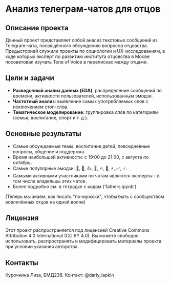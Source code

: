 # **Анализ телеграм-чатов для отцов**

## Описание проекта
Данный проект представляет собой анализ текстовых сообщений из Telegram-чата, посвящённого обсуждению вопросов отцовства. Предысторией служили проекты по социологии и UX-исследованиям, в ходе которых эксперт по развитию института отцовства в Мосве посоветовал изучать Tone of Voice в переписках между отцами.

## **Цели и задачи**
-  **Разведочный анализ данных (EDA)**: распределение сообщений по времени, активности пользователей, использованным эмодзи.
-  **Частотный анализ**: выявление самых употребляемых слов с исключением стоп-слов.
-  **Тематическое моделирование**: группировка слов по категориям (семья, воспитание, спорт и т. д.).

## **Основные результаты**
- Самые обсуждаемые темы: воспитание детей, повседневные вопросы, общение и поддержка.
- Время наибольшей активности: с 19:00 до 21:00, с августа по октябрь.
- Самые популярные эмодзи: 📍, 💪, 👍, 🔗, 🔥, 🤝, ⚡, ✅, ♂️.
- Самыми активными участниками по чатам являются эксперты - в том числе владельцы этих чатов.
- Более подробно см. в тетрадке с кодом ('fathers.ipynb')

(Теперь мы знаем, как писать "по-мужски", чтобы быть с сообществом вовлечённых отцов на одной волне)

## **Лицензия**
Этот проект распространяется под лицензией Creative Commons Attribution 4.0 International (CC BY 4.0). Вы можете свободно использовать, распространять и модифицировать материалы проекта при условии указания авторства.

## **Контакты**
Курочкина Лиза, БМД238. Контакт: @dariy_lapkin


